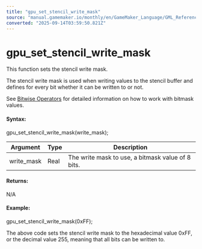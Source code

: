 ```yaml
---
title: "gpu_set_stencil_write_mask"
source: "manual.gamemaker.io/monthly/en/GameMaker_Language/GML_Reference/Drawing/GPU_Control/gpu_set_stencil_write_mask.htm"
converted: "2025-09-14T03:59:50.821Z"
---
```


# gpu\_set\_stencil\_write\_mask

This function sets the stencil write mask.

The stencil write mask is used when writing values to the stencil buffer and defines for every bit whether it can be written to or not.

See [Bitwise Operators](../../../../Additional_Information/Bitwise_Operators.md) for detailed information on how to work with bitmask values.

#### Syntax:

gpu\_set\_stencil\_write\_mask(write\_mask);

| Argument | Type | Description |
| --- | --- | --- |
| write_mask | Real | The write mask to use, a bitmask value of 8 bits. |

#### Returns:

N/A

#### Example:

gpu\_set\_stencil\_write\_mask(0xFF);

The above code sets the stencil write mask to the hexadecimal value 0xFF, or the decimal value 255, meaning that all bits can be written to.